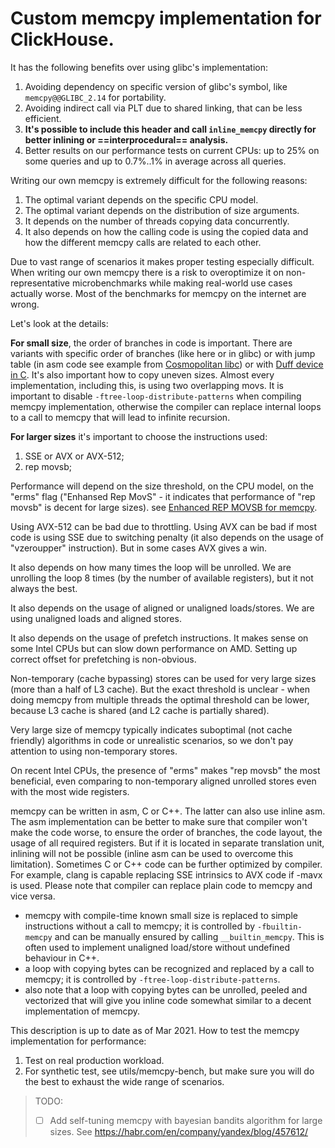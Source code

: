 # Custom memcpy implementation for ClickHouse.
 It has the following benefits over using glibc's implementation:

 1. Avoiding dependency on specific version of glibc's symbol, like `memcpy@@GLIBC_2.14` for portability.
 2. Avoiding indirect call via PLT due to shared linking, that can be less efficient.
 3. **It's possible to include this header and call `inline_memcpy` directly for better inlining or ==interprocedural== analysis.**
 4. Better results on our performance tests on current CPUs: up to 25% on some queries and up to 0.7%..1% in average across all queries.

 Writing our own memcpy is extremely difficult for the following reasons:
 1. The optimal variant depends on the specific CPU model.
 2. The optimal variant depends on the distribution of size arguments.
 3. It depends on the number of threads copying data concurrently.
 4. It also depends on how the calling code is using the copied data and how the different memcpy calls are related to each other.

Due to vast range of scenarios it makes proper testing especially difficult. When writing our own memcpy there is a risk to overoptimize it on non-representative microbenchmarks while making real-world use cases actually worse. Most of the benchmarks for memcpy on the internet are wrong.

Let's look at the details:

**For small size**, the order of branches in code is important. There are variants with specific order of branches (like here or in glibc) or with jump table (in asm code see example from [Cosmopolitan libc](https://github.com/jart/cosmopolitan/blob/de09bec215675e9b0beb722df89c6f794da74f3f/libc/nexgen32e/memcpy.S#L61)) or with [Duff device in C](https://github.com/skywind3000/FastMemcpy/). It's also important how to copy uneven sizes. Almost every implementation, including this, is using two overlapping movs. It is important to disable `-ftree-loop-distribute-patterns` when compiling memcpy implementation, otherwise the compiler can replace internal loops to a call to memcpy that will lead to infinite recursion.

 **For larger sizes** it's important to choose the instructions used:

1. SSE or AVX or AVX-512;
2. rep movsb;

Performance will depend on the size threshold, on the CPU model, on the "erms" flag ("Enhansed Rep MovS" - it indicates that performance of "rep movsb" is decent for large sizes). see [Enhanced REP MOVSB for memcpy](https://stackoverflow.com/questions/43343231/enhanced-rep-movsb-for-memcpy).

Using AVX-512 can be bad due to throttling.  Using AVX can be bad if most code is using SSE due to switching penalty (it also depends on the usage of "vzeroupper" instruction). But in some cases AVX gives a win.

It also depends on how many times the loop will be unrolled. We are unrolling the loop 8 times (by the number of available registers), but it not always the best.

It also depends on the usage of aligned or unaligned loads/stores. We are using unaligned loads and aligned stores.

 It also depends on the usage of prefetch instructions. It makes sense on some Intel CPUs but can slow down performance on AMD. Setting up correct offset for prefetching is non-obvious.

Non-temporary (cache bypassing) stores can be used for very large sizes (more than a half of L3 cache). But the exact threshold is unclear - when doing memcpy from multiple threads the optimal threshold can be lower, because L3 cache is shared (and L2 cache is partially shared).

Very large size of memcpy typically indicates suboptimal (not cache friendly) algorithms in code or unrealistic scenarios, so we don't pay attention to using non-temporary stores.

On recent Intel CPUs, the presence of "erms" makes "rep movsb" the most beneficial, even comparing to non-temporary aligned unrolled stores even with the most wide registers.

memcpy can be written in asm, C or C++. The latter can also use inline asm. The asm implementation can be better to make sure that compiler won't make the code worse, to ensure the order of branches, the code layout, the usage of all required registers. But if it is located in separate translation unit, inlining will not be possible (inline asm can be used to overcome this limitation). Sometimes C or C++ code can be further optimized by compiler. For example, clang is capable replacing SSE intrinsics to AVX code if -mavx is used. Please note that compiler can replace plain code to memcpy and vice versa.
 - memcpy with compile-time known small size is replaced to simple instructions without a call to memcpy; it is controlled by `-fbuiltin-memcpy` and can be manually ensured by calling `__builtin_memcpy`. This is often used to implement unaligned load/store without undefined behaviour in C++.
 - a loop with copying bytes can be recognized and replaced by a call to memcpy; it is controlled by `-ftree-loop-distribute-patterns`.
 - also note that a loop with copying bytes can be unrolled, peeled and vectorized that will give you inline code somewhat similar to a decent implementation of memcpy.

This description is up to date as of Mar 2021. How to test the memcpy implementation for performance:

 1. Test on real production workload.
 2. For synthetic test, see utils/memcpy-bench, but make sure you will do the best to exhaust the wide range of scenarios.

> TODO: 
>
> - [ ] Add self-tuning memcpy with bayesian bandits algorithm for large sizes.  See https://habr.com/en/company/yandex/blog/457612/